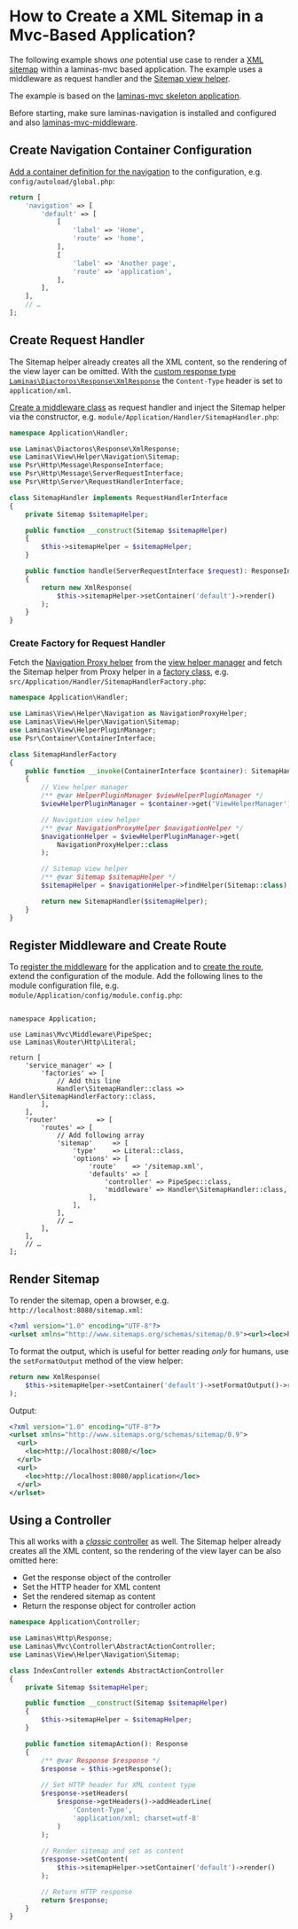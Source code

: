 # How to Create a XML Sitemap in a Mvc-Based Application?

The following example shows _one_ potential use case to render a [XML sitemap](https://www.sitemaps.org) within a laminas-mvc based application.
The example uses a middleware as request handler and the [Sitemap view helper](../helpers/sitemap.md).

The example is based on the [laminas-mvc skeleton application](https://github.com/laminas/laminas-mvc-skeleton).

Before starting, make sure laminas-navigation is installed and configured and also [laminas-mvc-middleware](https://docs.laminas.dev/laminas-mvc-middleware/).

## Create Navigation Container Configuration

[Add a container definition for the navigation](../quick-start.md) to the configuration, e.g. `config/autoload/global.php`:

```php
return [
    'navigation' => [
        'default' => [
            [
                'label' => 'Home',
                'route' => 'home',
            ],
            [
                'label' => 'Another page',
                'route' => 'application',
            ],
        ],
    ],
    // …
];
```

## Create Request Handler

The Sitemap helper already creates all the XML content, so the rendering of the view layer can be omitted.
With the [custom response type `Laminas\Diactoros\Response\XmlResponse`](https://docs.laminas.dev/laminas-diactoros/v2/custom-responses/#xml-responses) the `Content-Type` header is set to `application/xml`.

[Create a middleware class](https://docs.laminas.dev/laminas-mvc-middleware/v2/quick-start/#writing-middleware) as request handler and inject the Sitemap helper via the constructor, e.g. `module/Application/Handler/SitemapHandler.php`:

```php
namespace Application\Handler;

use Laminas\Diactoros\Response\XmlResponse;
use Laminas\View\Helper\Navigation\Sitemap;
use Psr\Http\Message\ResponseInterface;
use Psr\Http\Message\ServerRequestInterface;
use Psr\Http\Server\RequestHandlerInterface;

class SitemapHandler implements RequestHandlerInterface
{
    private Sitemap $sitemapHelper;

    public function __construct(Sitemap $sitemapHelper)
    {
        $this->sitemapHelper = $sitemapHelper;
    }

    public function handle(ServerRequestInterface $request): ResponseInterface
    {
        return new XmlResponse(
            $this->sitemapHelper->setContainer('default')->render()
        );
    }
}
```

### Create Factory for Request Handler

Fetch the [Navigation Proxy helper](../helpers/navigation.md) from the [view helper manager](https://docs.laminas.dev/laminas-mvc/services/#plugin-managers) and fetch the Sitemap helper from Proxy helper in a [factory class](https://docs.laminas.dev/laminas-servicemanager/configuring-the-service-manager/#factories), e.g. `src/Application/Handler/SitemapHandlerFactory.php`:

```php
namespace Application\Handler;

use Laminas\View\Helper\Navigation as NavigationProxyHelper;
use Laminas\View\Helper\Navigation\Sitemap;
use Laminas\View\HelperPluginManager;
use Psr\Container\ContainerInterface;

class SitemapHandlerFactory
{
    public function __invoke(ContainerInterface $container): SitemapHandler
    {
        // View helper manager
        /** @var HelperPluginManager $viewHelperPluginManager */
        $viewHelperPluginManager = $container->get('ViewHelperManager');

        // Navigation view helper
        /** @var NavigationProxyHelper $navigationHelper */
        $navigationHelper = $viewHelperPluginManager->get(
            NavigationProxyHelper::class
        );

        // Sitemap view helper
        /** @var Sitemap $sitemapHelper */
        $sitemapHelper = $navigationHelper->findHelper(Sitemap::class);

        return new SitemapHandler($sitemapHelper);
    }
}
```

## Register Middleware and Create Route

To [register the middleware](https://docs.laminas.dev/laminas-mvc-middleware/v2/quick-start/#mapping-routes-to-middleware-and-request-handlers) for the application and to [create the route](https://docs.laminas.dev/laminas-mvc/quick-start/#create-a-route), extend the configuration of the module.
Add the following lines to the module configuration file, e.g. `module/Application/config/module.config.php`:

<!-- markdownlint-disable MD033 -->
<pre class="language-php" data-line="3-4,9-10,15-25"><code>
namespace Application;

use Laminas\Mvc\Middleware\PipeSpec;
use Laminas\Router\Http\Literal;

return [
    'service_manager' => [
        'factories' => [
            // Add this line
            Handler\SitemapHandler::class => Handler\SitemapHandlerFactory::class,
        ],
    ],
    'router'          => [
        'routes' => [
            // Add following array
            'sitemap'     => [
                'type'    => Literal::class,
                'options' => [
                    'route'    => '/sitemap.xml',
                    'defaults' => [
                        'controller' => PipeSpec::class,
                        'middleware' => Handler\SitemapHandler::class,
                    ],
                ],
            ],
            // …
        ],
    ],
    // …
];
</code></pre>
<!-- markdownlint-restore -->

## Render Sitemap

To render the sitemap, open a browser, e.g. `http://localhost:8080/sitemap.xml`:

```xml
<?xml version="1.0" encoding="UTF-8"?>
<urlset xmlns="http://www.sitemaps.org/schemas/sitemap/0.9"><url><loc>http://localhost:8080/</loc></url><url><loc>http://localhost:8080/application</loc></url></urlset>
```

To format the output, which is useful for better reading _only_ for humans, use the `setFormatOutput` method of the view helper:

```php
return new XmlResponse(
    $this->sitemapHelper->setContainer('default')->setFormatOutput()->render()
);
```

Output:

```xml
<?xml version="1.0" encoding="UTF-8"?>
<urlset xmlns="http://www.sitemaps.org/schemas/sitemap/0.9">
  <url>
    <loc>http://localhost:8080/</loc>
  </url>
  <url>
    <loc>http://localhost:8080/application</loc>
  </url>
</urlset>
```

## Using a Controller

This all works with a [_classic_ controller](https://docs.laminas.dev/laminas-mvc/quick-start/#create-a-controller) as well.
The Sitemap helper already creates all the XML content, so the rendering of the view layer can be also omitted here:

* Get the response object of the controller
* Set the HTTP header for XML content
* Set the rendered sitemap as content
* Return the response object for controller action

```php
namespace Application\Controller;

use Laminas\Http\Response;
use Laminas\Mvc\Controller\AbstractActionController;
use Laminas\View\Helper\Navigation\Sitemap;

class IndexController extends AbstractActionController
{
    private Sitemap $sitemapHelper;

    public function __construct(Sitemap $sitemapHelper)
    {
        $this->sitemapHelper = $sitemapHelper;
    }

    public function sitemapAction(): Response
    {
        /** @var Response $response */
        $response = $this->getResponse();
        
        // Set HTTP header for XML content type
        $response->setHeaders(
            $response->getHeaders()->addHeaderLine(
                'Content-Type',
                'application/xml; charset=utf-8'
            )
        );
        
        // Render sitemap and set as content
        $response->setContent(
            $this->sitemapHelper->setContainer('default')->render()
        );

        // Return HTTP response
        return $response;
    }
}
```
